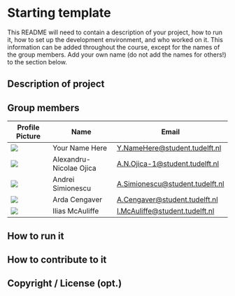 # Starting template

This README will need to contain a description of your project, how to run it, how to set up the development environment, and who worked on it.
This information can be added throughout the course, except for the names of the group members.
Add your own name (do not add the names for others!) to the section below.

## Description of project

## Group members

| Profile Picture                                                                                         | Name                    | Email                           |
|---------------------------------------------------------------------------------------------------------|-------------------------|---------------------------------|
| ![](https://eu.ui-avatars.com/api/?name=OOPP&length=4&size=50&color=DDD&background=777&font-size=0.325) | Your Name Here| Y.NameHere@student.tudelft.nl   |
| ![](https://secure.gravatar.com/avatar/826172ea0204ce87877995c5d4b06752?s=45&d=identicon) | Alexandru-Nicolae Ojica | A.N.Ojica-1@student.tudelft.nl  |
| ![](https://secure.gravatar.com/avatar/9f35036d93b61d5bf3eeffe3fa7d51e0?s=45&d=identicon) | Andrei Simionescu | A.Simionescu@student.tudelft.nl |
| ![](https://secure.gravatar.com/avatar/3d340087427982dadb88d80e548e5d5a?s=45&d=identicon) | Arda Cengaver | A.Cengaver@student.tudelft.nl   |
| ![](https://secure.gravatar.com/avatar/7ab8a5321bca063528703654c1a975c8?s=45&d=identicon) | Ilias McAuliffe| I.McAuliffe@student.tudelft.nl  |

<!-- Instructions (remove once assignment has been completed -->
<!-- - Add (only!) your own name to the table above (use Markdown formatting) -->
<!-- - Mention your *student* email address -->
<!-- - Preferably add a recognizable photo, otherwise add your GitLab photo -->
<!-- - (please make sure the photos have the same size) --> 

## How to run it

## How to contribute to it

## Copyright / License (opt.)
